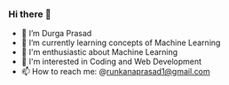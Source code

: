 ### Hi there 👋

<!--
**DurgaPrasad-R/DurgaPrasad-R** is a ✨ _special_ ✨ repository because its `README.md` (this file) appears on your GitHub profile.

Here are some ideas to get you started:-->

- 🔭 I’m Durga Prasad
- 🌱 I’m currently learning concepts of Machine Learning
- 🔭 I'm enthusiastic about Machine Learning
- 🌱 I'm interested in Coding and Web Development
- 📫 How to reach me: @runkanaprasad1@gmail.com
